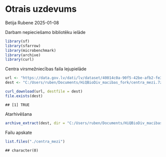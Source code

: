 Otrais uzdevums
================
Betija Rubene
2025-01-08

Darbam nepieciešamo bibliotēku ielāde

``` r
library(sf)
library(sfarrow)
library(microbenchmark)
library(archive)
library(curl)
```

Centra virsmežniecības faila lejupielāde

``` r
url <- "https://data.gov.lv/dati/lv/dataset/40014c0a-90f5-42be-afb2-fe3c4b8adf92/resource/392dfb67-eeeb-43c2-b082-35f9cf986128/download/centra.7z"
dest <- "C:/Users/ruben/Documents/HiQBioDiv_macibas_fork/centra_mezi.7z"

curl_download(url, destfile = dest)
file.exists(dest)
```

    ## [1] TRUE

Atarhivēšana

``` r
archive_extract(dest, dir = "C:/Users/ruben/Documents/HiQBioDiv_macibas_fork/centra_mezi")
```

Failu apskate

``` r
list.files("./centra_mezi")
```

    ## character(0)
